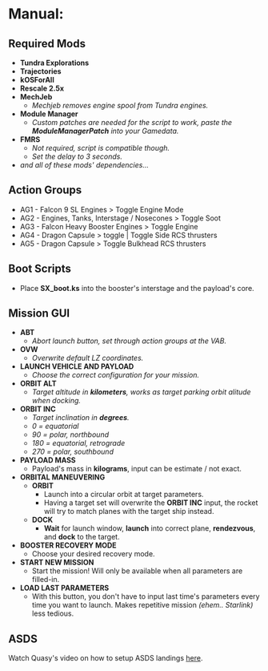 
# Manual:

## **Required Mods**
- **Tundra Explorations**
- **Trajectories**
- **kOSForAll**
- **Rescale 2.5x**
- **MechJeb**
	- _Mechjeb removes engine spool from Tundra engines._
- **Module Manager**
	- _Custom patches are needed for the script to work, paste the **ModuleManagerPatch** into your Gamedata._
- **FMRS**
	- _Not required, script is compatible though._
	- _Set the delay to 3 seconds._
- _and all of these mods' dependencies..._

## Action Groups
- AG1 - Falcon 9 SL Engines > Toggle Engine Mode
- AG2 - Engines, Tanks, Interstage / Nosecones > Toggle Soot
- AG3 - Falcon Heavy Booster Engines > Toggle Engine
- AG4 - Dragon Capsule > toggle | Toggle Side RCS thrusters
- AG5 - Dragon Capsule > Toggle Bulkhead RCS thrusters

## **Boot Scripts**
- Place **SX_boot.ks** into the booster's interstage and the payload's core.
	
## **Mission GUI**
- **ABT**
	- _Abort launch button, set through action groups at the VAB._
- **OVW**
	- _Overwrite default LZ coordinates._
- **LAUNCH VEHICLE AND PAYLOAD**
	- _Choose the correct configuration for your mission._
- **ORBIT ALT**
	- _Target altitude in **kilometers**, works as target parking orbit alitude when docking._
- **ORBIT INC**
	- _Target inclination in **degrees**._
	-  _0 = equatorial_
	- _90 = polar, northbound_
	- _180 = equatorial, retrograde_
	- _270 = polar, southbound_
- **PAYLOAD MASS**
	- Payload's mass in **kilograms**, input can be estimate / not exact.
- **ORBITAL MANEUVERING**
	- **ORBIT**
		- Launch into a circular orbit at target parameters.
		- Having a target set will overwrite the **ORBIT INC** input, the rocket will try to match planes with the target ship instead.
	- **DOCK**
		- **Wait** for launch window, **launch** into correct plane, **rendezvous**, and **dock** to the target.
- **BOOSTER RECOVERY MODE**
	- Choose your desired recovery mode.
- **START NEW MISSION**
	- Start the mission! Will only be available when all parameters are filled-in.
- **LOAD LAST PARAMETERS**
	- With this button, you don't have to input last time's parameters every time you want to launch. Makes repetitive mission _(ehem.. Starlink)_ less tedious.


## ASDS
Watch Quasy's video on how to setup ASDS landings [here](https://youtu.be/nxGF1jf14Lo).
